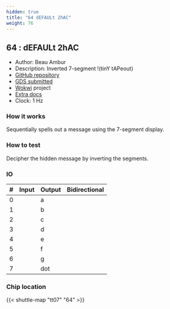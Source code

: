 ```yaml
---
hidden: true
title: "64 dEFAULt 2hAC"
weight: 76
---
```


## 64 : dEFAULt 2hAC

* Author: Beau Ambur
* Description: Inverted 7-segment !(tinY tAPeout)
* [GitHub repository](https://github.com/nubcore/tt07-wokwi-inverted)
* [GDS submitted](https://github.com/nubcore/tt07-wokwi-inverted/actions/runs/9328893581)
* [Wokwi](https://wokwi.com/projects/399469995038350337) project
* [Extra docs]()
* Clock: 1 Hz

<!---

This file is used to generate your project datasheet. Please fill in the information below and delete any unused
sections.

You can also include images in this folder and reference them in the markdown. Each image must be less than
512 kb in size, and the combined size of all images must be less than 1 MB.
-->


### How it works

Sequentially spells out a message using the 7-segment display.

### How to test

Decipher the hidden message by inverting the segments.


### IO

| #             | Input    | Output   | Bidirectional   |
| ------------- | -------- | -------- | --------------- |
| 0 |   | a  |         |
| 1 |   | b  |         |
| 2 |   | c  |         |
| 3 |   | d  |         |
| 4 |   | e  |         |
| 5 |   | f  |         |
| 6 |   | g  |         |
| 7 |   | dot  |         |


### Chip location

{{< shuttle-map "tt07" "64" >}}
